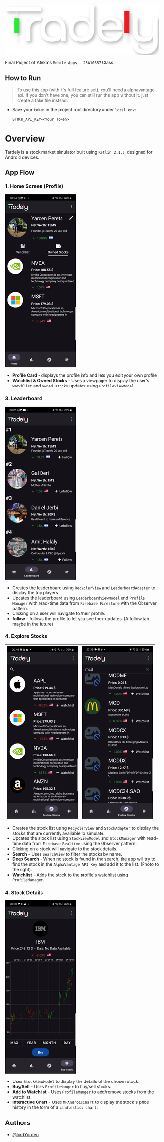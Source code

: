 ![Logo](./docs/logo.png)

Final Project of Afeka's `Mobile Apps - 25A10357` Class.

## How to Run

> To use this app (with it's full feature set), you'll need a alphavantage api.
> If you don't have one, you can still run the app without it. just create a fake file instead.

- Save your `token` in the project root directory under `local.env`:

  ```properties
  STOCK_API_KEY=<Your Token>
  ```

# Overview

Tardely is a stock market simulator built using `Kotlin 2.1.0`, designed for Android devices.

## App Flow

[//]: # (![Overview]&#40;./docs/app_overview.png&#41;)

### 1. Home Screen (Profile)


![Home](./docs/home.png)

- **Profile Card** - displays the profile info and lets you edit your own profile 
- **Watchlist & Owned Stocks** - Uses a viewpager to display the user's `watchlist` and `owned stocks` updates using `ProfileViewModel`

### 3. Leaderboard

![Leaderboard](./docs/leaderboard.png)

- Creates the leaderboard using `RecyclerView` and `LeaderboardAdapter` to display the top players
- Updates the leaderboard using `LeaderboardViewModel` and `Profile Manager` with read-time data from `Firebase Firestore` with the Observer pattern.
- Clicking on a user will navigate to their profile.
- **follow** - follows the profile to let you see their updates. (A follow tab maybe in the future)

### 4. Explore Stocks
| ![Explore Stocks](./docs/explore_stocks.png) | ![Deep Search](./docs/deep_search.png) |
| ---------------------------------------------- |----------------------------------------|

- Creates the stock list using `RecyclerView` and `StockAdapter` to display the stocks that are currently available to simulate.
- Updates the stock list using `StockViewModel` and `StockManager` with read-time data from `Firebase Realtime` using the Observer pattern.
- Clicking on a stock will navigate to the stock details.
- **Search** - Uses `SearchView` to filter the stocks by name.
- **Deep Search** - When no stock is found in the search, the app will try to find the stock in the `AlphaVantage API Key` and add it to the list. (Photo to the right).
- **Watchlist** - Adds the stock to the profile's watchlist using `ProfileManager`.

### 4. Stock Details

![Stock Details](./docs/stock_details.png)

- Uses `StockViewModel` to display the details of the chosen stock.
- **Buy/Sell** - Uses `ProfileManger` to buy/sell stocks.
- **Add to Watchlist** - Uses `ProfileManger` to add/remove stocks from the watchlist.
- **Interactive Chart** - Uses `MPAndroidChart` to display the stock's price history in the form of a `candlestick chart`.

## Authors

- [@lordYorden](https://github.com/lordYorden)
